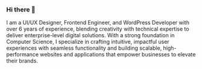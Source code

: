 ### Hi there 👋

<!--
**theolawalemi/theolawalemi** is a ✨ _special_ ✨ repository because its `README.md` (this file) appears on your GitHub profile.

Here are some ideas to get you started:

- 🔭 I’m currently working on ...
- 🌱 I’m currently learning ...
- 👯 I’m looking to collaborate on ...
- 🤔 I’m looking for help with ...
- 💬 Ask me about ...
- 📫 How to reach me: ...
- 😄 Pronouns: ...
- ⚡ Fun fact: ...
-->

I am a UI/UX Designer, Frontend Engineer, and WordPress Developer with over 6 years of experience, blending creativity with technical expertise to deliver enterprise-level digital solutions. With a strong foundation in Computer Science, I specialize in crafting intuitive, impactful user experiences with seamless functionality and building scalable, high-performance websites and applications that empower businesses to elevate their brands.
